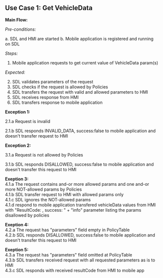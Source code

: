 ## Use Case 1: Get VehicleData

**Main Flow:**

_Pre-conditions:_

a. SDL and HMI are started
b. Mobile application is registered and running on SDL

_Steps:_

1. Mobile application requests to get current value of VehicleData param(s)  

_Expected:_

2. SDL validates parameters of the request
3. SDL checks if the request is allowed by Policies
4. SDL transfers the request with valid and allowed parameters to HMI
5. SDL receives response from HMI
6. SDL transfers response to mobile application  

**Exception 1:**

2.1.a Request is invalid

2.1.b SDL responds INVALID_DATA, success:false to mobile application and doesn't transfer request to HMI

**Exception 2:**

3.1.a Request is not allowed by Policies

3.1.b SDL responds DISALLOWED, success:false to mobile application and doesn't transfer this request to HMI

**Exeption 3:**  
4.1.a The request contains and-or more allowed params and one and-or more NOT-allowed params by Policies  
4.1.b SDL transfer request to HMI with allowed params only  
4.1.c SDL ignores the NOT-allowed params  
4.1.d respond to mobile application transfered vehicleData values from HMI with "ResultCode: <applicable-result-code>, success: <applicable flag>" + "info" parameter listing the params disallowed by policies  

**Exeption 4:**  
4.2.a The request has "parameters" field empty in PolicyTable  
4.2.b SDL responds DISALLOWED, success:false to mobile application and doesn't transfer this request to HMI 

**Exeption 5:**  
4.3.a The request has "parameters" field omitted at PolicyTable  
4.3.b SDL transfers received request with all requested parameters as is to HMI  
4.3.c SDL responds with received resultCode from HMI to mobile app


